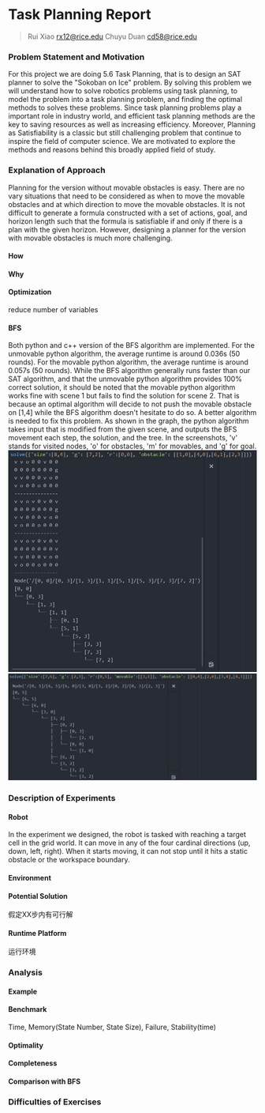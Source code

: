 # Task Planning Report

> Rui Xiao rx12@rice.edu  Chuyu Duan cd58@rice.edu

### Problem Statement and Motivation
For this project we are doing 5.6 Task Planning, that is to design an SAT planner to solve the "Sokoban on Ice" problem. By solving this problem we will understand how to solve robotics problems using task planning, to model the problem into a task planning problem, and finding the optimal methods to solves these problems. Since task planning problems play a important role in industry world, and efficient task planning methods are the key to saving resources as well as increasing efficiency. Moreover, Planning as Satisfiability is a classic but still challenging problem that continue to inspire the field of computer science. We are motivated to explore the methods and reasons behind this broadly applied field of study. 
### Explanation of Approach
Planning for the version without movable obstacles is easy. There are no vary situations that need to be considered as when to move the movable obstacles and at which direction to move the movable obstacles. It is not difficult to generate a formula constructed with a set of actions, goal, and horizon length such that the formula is satisfiable if and only if there is a plan with the given horizon. However, designing a planner for the version with movable obstacles is much more challenging.  
#### How

#### Why

#### Optimization

reduce number of variables

#### BFS
Both python and c++ version of the BFS algorithm are implemented.
For the unmovable python algorithm, the average runtime is around 0.036s (50 rounds). For the movable python algorithm, the average runtime is around 0.057s (50 rounds). While the BFS algorithm generally runs faster than our SAT algorithm, and that the unmovable python algorithm provides 100% correct solution, it should be noted that the movable python algorithm works fine with scene 1 but fails to find the solution for scene 2. That is because an optimal algorithm will decide to not push the movable obstacle on [1,4] while the BFS algorithm doesn't hesitate to do so. A better algorithm is needed to fix this problem.
As shown in the graph, the python algorithm takes input that is modified from the given scene, and outputs the BFS movement each step, the solution, and the tree. In the screenshots, 'v' stands for visited nodes, 'o' for obstacles, 'm' for movables, and 'g' for goal.
![plot](154b8d179d485fa14ca14e498db064e.png)
![plot](https://github.com/CoryDuan/project5/blob/main/3ffa1de32ede0ffb07782aaf3c3867c.png)

### Description of Experiments

#### Robot

In the experiment we designed, the robot is tasked with reaching a target cell in the grid world. It can move in any of the four cardinal directions (up, down, left, right). When it starts moving, it can not stop until it hits a static obstacle or the workspace boundary.

#### Environment

#### Potential Solution

假定XX步内有可行解

#### Runtime Platform

运行环境

### Analysis

#### Example

#### Benchmark

Time, Memory(State Number, State Size), Failure, Stability(time)

#### Optimality

#### Completeness

#### Comparison with BFS

### Difficulties of Exercises
